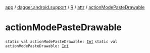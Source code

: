 [app](../../../index.md) / [dagger.android.support](../../index.md) / [R](../index.md) / [attr](index.md) / [actionModePasteDrawable](./action-mode-paste-drawable.md)

# actionModePasteDrawable

`static val actionModePasteDrawable: `[`Int`](https://kotlinlang.org/api/latest/jvm/stdlib/kotlin/-int/index.html)
`static val actionModePasteDrawable: `[`Int`](https://kotlinlang.org/api/latest/jvm/stdlib/kotlin/-int/index.html)